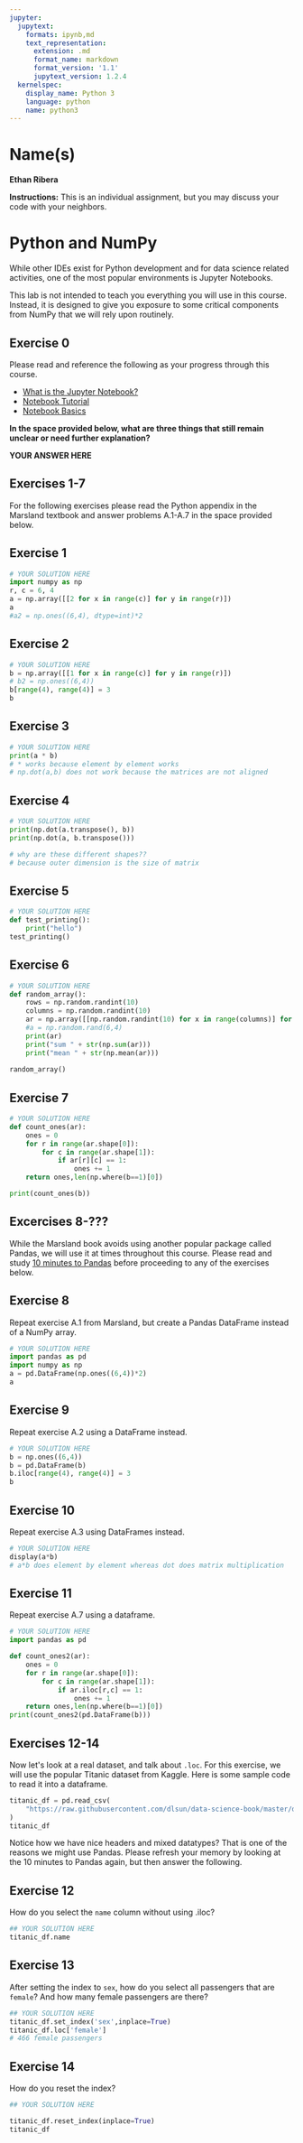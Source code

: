 ```yaml
---
jupyter:
  jupytext:
    formats: ipynb,md
    text_representation:
      extension: .md
      format_name: markdown
      format_version: '1.1'
      jupytext_version: 1.2.4
  kernelspec:
    display_name: Python 3
    language: python
    name: python3
---
```


# Name(s)
**Ethan Ribera**


**Instructions:** This is an individual assignment, but you may discuss your code with your neighbors.


# Python and NumPy

While other IDEs exist for Python development and for data science related activities, one of the most popular environments is Jupyter Notebooks.

This lab is not intended to teach you everything you will use in this course. Instead, it is designed to give you exposure to some critical components from NumPy that we will rely upon routinely.

## Exercise 0
Please read and reference the following as your progress through this course. 

* [What is the Jupyter Notebook?](https://nbviewer.jupyter.org/github/jupyter/notebook/blob/master/docs/source/examples/Notebook/What%20is%20the%20Jupyter%20Notebook.ipynb#)
* [Notebook Tutorial](https://www.datacamp.com/community/tutorials/tutorial-jupyter-notebook)
* [Notebook Basics](https://nbviewer.jupyter.org/github/jupyter/notebook/blob/master/docs/source/examples/Notebook/Notebook%20Basics.ipynb)

**In the space provided below, what are three things that still remain unclear or need further explanation?**


**YOUR ANSWER HERE**


## Exercises 1-7
For the following exercises please read the Python appendix in the Marsland textbook and answer problems A.1-A.7 in the space provided below.


## Exercise 1

```python
# YOUR SOLUTION HERE
import numpy as np
r, c = 6, 4
a = np.array([[2 for x in range(c)] for y in range(r)])
a
#a2 = np.ones((6,4), dtype=int)*2
```

## Exercise 2

```python
# YOUR SOLUTION HERE
b = np.array([[1 for x in range(c)] for y in range(r)])
# b2 = np.ones((6,4))
b[range(4), range(4)] = 3
b
```

## Exercise 3

```python
# YOUR SOLUTION HERE
print(a * b)
# * works because element by element works
# np.dot(a,b) does not work because the matrices are not aligned
```

## Exercise 4

```python
# YOUR SOLUTION HERE
print(np.dot(a.transpose(), b))
print(np.dot(a, b.transpose()))

# why are these different shapes?? 
# because outer dimension is the size of matrix
```

## Exercise 5

```python
# YOUR SOLUTION HERE
def test_printing():
    print("hello")
test_printing()
```

## Exercise 6

```python
# YOUR SOLUTION HERE
def random_array():
    rows = np.random.randint(10)
    columns = np.random.randint(10)
    ar = np.array([[np.random.randint(10) for x in range(columns)] for y in range(rows)])
    #a = np.random.rand(6,4)
    print(ar)
    print("sum " + str(np.sum(ar)))
    print("mean " + str(np.mean(ar)))
    
random_array()
```

## Exercise 7

```python
# YOUR SOLUTION HERE
def count_ones(ar):
    ones = 0
    for r in range(ar.shape[0]):
        for c in range(ar.shape[1]):
            if ar[r][c] == 1:
                ones += 1
    return ones,len(np.where(b==1)[0])

print(count_ones(b))

```

## Excercises 8-???
While the Marsland book avoids using another popular package called Pandas, we will use it at times throughout this course. Please read and study [10 minutes to Pandas](https://pandas.pydata.org/pandas-docs/stable/getting_started/10min.html) before proceeding to any of the exercises below.


## Exercise 8
Repeat exercise A.1 from Marsland, but create a Pandas DataFrame instead of a NumPy array.

```python
# YOUR SOLUTION HERE
import pandas as pd
import numpy as np
a = pd.DataFrame(np.ones((6,4))*2)
a

```

## Exercise 9
Repeat exercise A.2 using a DataFrame instead.

```python
# YOUR SOLUTION HERE
b = np.ones((6,4))
b = pd.DataFrame(b)
b.iloc[range(4), range(4)] = 3
b
```

## Exercise 10
Repeat exercise A.3 using DataFrames instead.

```python
# YOUR SOLUTION HERE
display(a*b)
# a*b does element by element whereas dot does matrix multiplication
```

## Exercise 11
Repeat exercise A.7 using a dataframe.

```python
# YOUR SOLUTION HERE
import pandas as pd

def count_ones2(ar):
    ones = 0
    for r in range(ar.shape[0]):
        for c in range(ar.shape[1]):
            if ar.iloc[r,c] == 1:
                ones += 1
    return ones,len(np.where(b==1)[0])
print(count_ones2(pd.DataFrame(b)))
```

## Exercises 12-14
Now let's look at a real dataset, and talk about ``.loc``. For this exercise, we will use the popular Titanic dataset from Kaggle. Here is some sample code to read it into a dataframe.

```python
titanic_df = pd.read_csv(
    "https://raw.githubusercontent.com/dlsun/data-science-book/master/data/titanic.csv"
)
titanic_df
```

Notice how we have nice headers and mixed datatypes? That is one of the reasons we might use Pandas. Please refresh your memory by looking at the 10 minutes to Pandas again, but then answer the following.


## Exercise 12
How do you select the ``name`` column without using .iloc?

```python
## YOUR SOLUTION HERE
titanic_df.name

```

## Exercise 13
After setting the index to ``sex``, how do you select all passengers that are ``female``? And how many female passengers are there?

```python
## YOUR SOLUTION HERE
titanic_df.set_index('sex',inplace=True)
titanic_df.loc['female']
# 466 female passengers
```

## Exercise 14
How do you reset the index?

```python
## YOUR SOLUTION HERE
```

```python
titanic_df.reset_index(inplace=True)
titanic_df
```

```python

```
